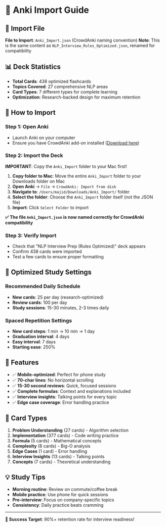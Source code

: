 # 🎯 Anki Import Guide

## 📁 Import File
**File to Import**: `Anki_Import.json` (CrowdAnki naming convention)
**Note**: This is the same content as `NLP_Interview_Rules_Optimized.json`, renamed for compatibility

## 📊 Deck Statistics
- **Total Cards**: 438 optimized flashcards
- **Topics Covered**: 27 comprehensive NLP areas  
- **Card Types**: 7 different types for complete learning
- **Optimization**: Research-backed design for maximum retention

## 🚀 How to Import

### Step 1: Open Anki
- Launch Anki on your computer
- Ensure you have CrowdAnki add-on installed ([Download here](https://ankiweb.net/shared/info/1788670778))

### Step 2: Import the Deck
**IMPORTANT**: Copy the `Anki_Import` folder to your Mac first!

1. **Copy folder to Mac**: Move the entire `Anki_Import` folder to your Downloads folder on Mac
2. **Open Anki** → `File` → `CrowdAnki: Import from disk`
3. **Navigate to**: `/Users/majid/Downloads/Anki_Import/` folder  
4. **Select the folder**: Choose the `Anki_Import` folder itself (not the JSON file)
5. **Import**: Click `Select Folder` to import

**✅ The file `Anki_Import.json` is now named correctly for CrowdAnki compatibility**

### Step 3: Verify Import
- Check that "NLP Interview Prep (Rules Optimized)" deck appears
- Confirm 438 cards were imported
- Test a few cards to ensure proper formatting

## 📱 Optimized Study Settings

### Recommended Daily Schedule
- **New cards**: 25 per day (research-optimized)
- **Review cards**: 100 per day
- **Study sessions**: 15-30 minutes, 2-3 times daily

### Spaced Repetition Settings
- **New card steps**: 1 min → 10 min → 1 day
- **Graduation interval**: 4 days
- **Easy interval**: 7 days
- **Starting ease**: 250%

## 🎨 Features
- ✅ **Mobile-optimized**: Perfect for phone study
- ✅ **70-char lines**: No horizontal scrolling
- ✅ **15-30 second reviews**: Quick, focused sessions
- ✅ **Complete formulas**: Context and explanations included
- ✅ **Interview insights**: Talking points for every topic
- ✅ **Edge case coverage**: Error handling practice

## 🧠 Card Types
1. **Problem Understanding** (27 cards) - Algorithm selection
2. **Implementation** (377 cards) - Code writing practice
3. **Formula** (5 cards) - Mathematical concepts
4. **Complexity** (8 cards) - Big-O analysis
5. **Edge Cases** (1 card) - Error handling
6. **Interview Insights** (13 cards) - Talking points
7. **Concepts** (7 cards) - Theoretical understanding

## 💡 Study Tips
- **Morning routine**: Review on commute/coffee break
- **Mobile practice**: Use phone for quick sessions
- **Pre-interview**: Focus on company-specific topics
- **Consistency**: Daily practice beats cramming

---

**🎯 Success Target**: 90%+ retention rate for interview readiness!
